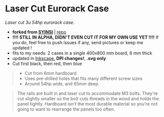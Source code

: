 # Laser Cut Eurorack Case 
*Laser cut 3u 54hp eurorack case.*

 - **forked from [SYINSI](http://syinsi.com/make-lasercut-eurorack-case/)** | [repo](https://github.com/THX2112/Laser-Cut-Eurorack-Case)
 - **!!!! STILL IN ALPHA, DIDN'T EVEN CUT IT FOR MY OWN USE YET !!!!** If you do, feel free to push issues if any, send pictures or keep me updated !
 - fits to my needs: 2 cases in a single 400x800 mm board, 6 mm thick
 - updated in [Inkscape](https://inkscape.org/en/), **DPI changes!**, **.svg only** 
 - Cut first black, then red, then blue
 
 > - Cut from 6mm hardboard
 > - Uses pre-drilled holes that fits many different screw sizes
 > - Around 54hp wide, and 65mm deep.

> The rails are built in and laser cut to accommodate M3 bolts. They're cut slightly smaller so the bolt cuts threads in the wood and holds the panel tightly. Hardboard isn't the most durable material so you're not going to want to rearrange the panels too often.

